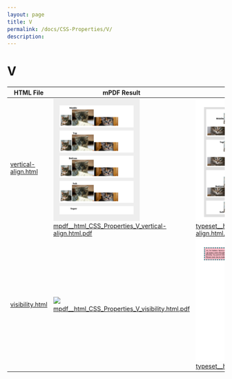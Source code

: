 ```yaml
---
layout: page
title: V
permalink: /docs/CSS-Properties/V/
description: 
---
```


# V

| HTML File | mPDF Result | typeset.sh Result | PDFreactor Result |
|---------|---------|---------|---------|
| [vertical-align.html](/html/CSS%20Properties/V/vertical-align.html) | ![](mpdf__html_CSS_Properties_V_vertical-align.html.png) [mpdf__html_CSS_Properties_V_vertical-align.html.pdf](mpdf__html_CSS_Properties_V_vertical-align.html.pdf) | ![](typeset__html_CSS_Properties_V_vertical-align.html.png) [typeset__html_CSS_Properties_V_vertical-align.html.pdf](typeset__html_CSS_Properties_V_vertical-align.html.pdf) | ![](pdfreactor__html_CSS_Properties_V_vertical-align.html.png) [pdfreactor__html_CSS_Properties_V_vertical-align.html.pdf](pdfreactor__html_CSS_Properties_V_vertical-align.html.pdf) |
| [visibility.html](/html/CSS%20Properties/V/visibility.html) | ![](mpdf__html_CSS_Properties_V_visibility.html.png) [mpdf__html_CSS_Properties_V_visibility.html.pdf](mpdf__html_CSS_Properties_V_visibility.html.pdf) | ![](typeset__html_CSS_Properties_V_visibility.html.png) [typeset__html_CSS_Properties_V_visibility.html.pdf](typeset__html_CSS_Properties_V_visibility.html.pdf) | ![](pdfreactor__html_CSS_Properties_V_visibility.html.png) [pdfreactor__html_CSS_Properties_V_visibility.html.pdf](pdfreactor__html_CSS_Properties_V_visibility.html.pdf) |
